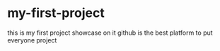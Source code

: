 # my-first-project
this is my first project showcase on it
github is the best platform to put everyone project

